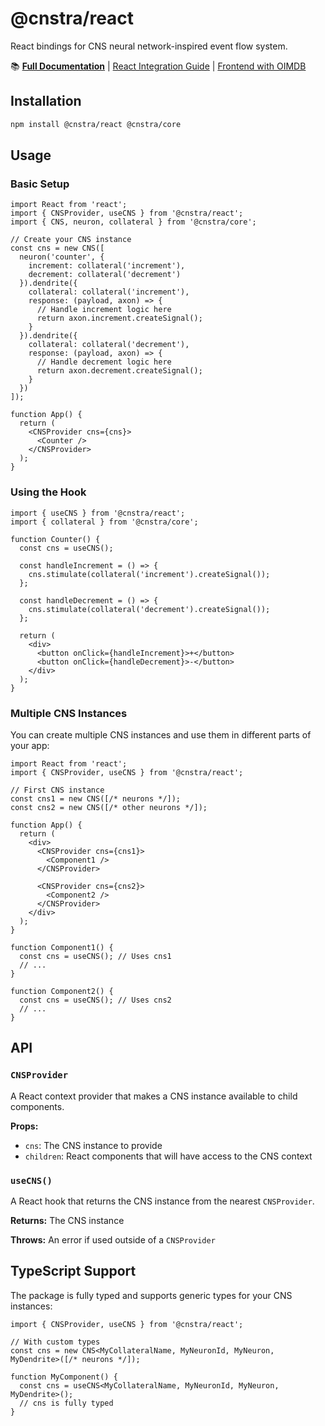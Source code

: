 # @cnstra/react

React bindings for CNS neural network-inspired event flow system.

📚 **[Full Documentation](https://cnstra.org/)** | [React Integration Guide](https://cnstra.org/docs/examples/react) | [Frontend with OIMDB](https://cnstra.org/docs/frontend/oimdb)

## Installation

```bash
npm install @cnstra/react @cnstra/core
```

## Usage

### Basic Setup

```tsx
import React from 'react';
import { CNSProvider, useCNS } from '@cnstra/react';
import { CNS, neuron, collateral } from '@cnstra/core';

// Create your CNS instance
const cns = new CNS([
  neuron('counter', {
    increment: collateral('increment'),
    decrement: collateral('decrement')
  }).dendrite({
    collateral: collateral('increment'),
    response: (payload, axon) => {
      // Handle increment logic here
      return axon.increment.createSignal();
    }
  }).dendrite({
    collateral: collateral('decrement'),
    response: (payload, axon) => {
      // Handle decrement logic here
      return axon.decrement.createSignal();
    }
  })
]);

function App() {
  return (
    <CNSProvider cns={cns}>
      <Counter />
    </CNSProvider>
  );
}
```

### Using the Hook

```tsx
import { useCNS } from '@cnstra/react';
import { collateral } from '@cnstra/core';

function Counter() {
  const cns = useCNS();
  
  const handleIncrement = () => {
    cns.stimulate(collateral('increment').createSignal());
  };
  
  const handleDecrement = () => {
    cns.stimulate(collateral('decrement').createSignal());
  };
  
  return (
    <div>
      <button onClick={handleIncrement}>+</button>
      <button onClick={handleDecrement}>-</button>
    </div>
  );
}
```

### Multiple CNS Instances

You can create multiple CNS instances and use them in different parts of your app:

```tsx
import React from 'react';
import { CNSProvider, useCNS } from '@cnstra/react';

// First CNS instance
const cns1 = new CNS([/* neurons */]);
const cns2 = new CNS([/* other neurons */]);

function App() {
  return (
    <div>
      <CNSProvider cns={cns1}>
        <Component1 />
      </CNSProvider>
      
      <CNSProvider cns={cns2}>
        <Component2 />
      </CNSProvider>
    </div>
  );
}

function Component1() {
  const cns = useCNS(); // Uses cns1
  // ...
}

function Component2() {
  const cns = useCNS(); // Uses cns2
  // ...
}
```

## API

### `CNSProvider`

A React context provider that makes a CNS instance available to child components.

**Props:**
- `cns`: The CNS instance to provide
- `children`: React components that will have access to the CNS context

### `useCNS()`

A React hook that returns the CNS instance from the nearest `CNSProvider`.

**Returns:** The CNS instance

**Throws:** An error if used outside of a `CNSProvider`

## TypeScript Support

The package is fully typed and supports generic types for your CNS instances:

```tsx
import { CNSProvider, useCNS } from '@cnstra/react';

// With custom types
const cns = new CNS<MyCollateralName, MyNeuronId, MyNeuron, MyDendrite>([/* neurons */]);

function MyComponent() {
  const cns = useCNS<MyCollateralName, MyNeuronId, MyNeuron, MyDendrite>();
  // cns is fully typed
}
```
